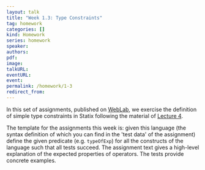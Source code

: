 ```yaml
---
layout: talk
title: "Week 1.3: Type Constraints"
tag: homework
categories: []
kind: Homework
series: homework
speaker:
authors:
pdf:
image:
talkURL:
eventURL:
event:
permalink: /homework/1-3
redirect_from:
---
```


In this set of assignments, published on [WebLab](https://weblab.tudelft.nl/cs4200/2021-2022/assignment/87716/view), we exercise the definition of simple type constraints in Statix following the material of [Lecture 4]({{site.baseurl}}/lecture/4).

<!-- You can make the assignments directly in WebLab, but we recommend following the [instructions]({{site.baseurl}}/homework/1-3-a) to set up a Spoofax project to make the assignments in Spoofax. -->

The template for the assignments this week is: given this language (the syntax definition of which you can find in the 'test data' of the assignment) define the given predicate (e.g. `typeOfExp`) for all the constructs of the language such that all tests succeed. The assignment text gives a high-level explanation of the expected properties of operators. The tests provide concrete examples.
